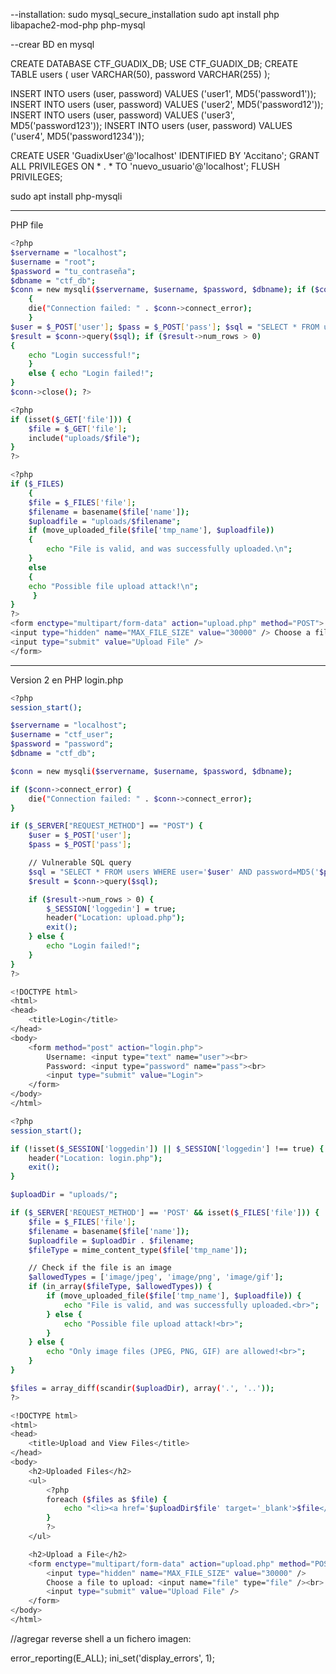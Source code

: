 

--installation:
sudo mysql_secure_installation
sudo apt install php libapache2-mod-php php-mysql



--crear BD en mysql


CREATE DATABASE CTF_GUADIX_DB; 
USE CTF_GUADIX_DB;
CREATE TABLE users ( user VARCHAR(50), password VARCHAR(255) ); 

INSERT INTO users (user, password) VALUES ('user1', MD5('password1'));
INSERT INTO users (user, password) VALUES ('user2', MD5('password12'));
INSERT INTO users (user, password) VALUES ('user3', MD5('password123'));
INSERT INTO users (user, password) VALUES ('user4', MD5('password1234'));



CREATE USER 'GuadixUser'@'localhost' IDENTIFIED BY 'Accitano';
GRANT ALL PRIVILEGES ON * . * TO 'nuevo_usuario'@'localhost';
FLUSH PRIVILEGES;

sudo apt install php-mysqli


------
PHP file
```sh fold:"php insecure file"
<?php 
$servername = "localhost"; 
$username = "root"; 
$password = "tu_contraseña"; 
$dbname = "ctf_db"; 
$conn = new mysqli($servername, $username, $password, $dbname); if ($conn->connect_error) 
	{ 
	die("Connection failed: " . $conn->connect_error);
	} 
$user = $_POST['user']; $pass = $_POST['pass']; $sql = "SELECT * FROM users WHERE user='$user' AND password=MD5('$pass')"; 
$result = $conn->query($sql); if ($result->num_rows > 0)
{ 
	echo "Login successful!"; 
	} 
	else { echo "Login failed!"; 
} 
$conn->close(); ?>
```

```sh fold:"php vulknerabilidad"
<?php
if (isset($_GET['file'])) {
    $file = $_GET['file'];
    include("uploads/$file");
}
?>
```



```sh fold:"php formulario LFI"
<?php 
if ($_FILES)
	{ 
	$file = $_FILES['file']; 
	$filename = basename($file['name']);
	$uploadfile = "uploads/$filename";
	if (move_uploaded_file($file['tmp_name'], $uploadfile)) 
	{ 
		echo "File is valid, and was successfully uploaded.\n";
	} 
	else 
	{ 
	echo "Possible file upload attack!\n";
	 } 
} 
?> 
<form enctype="multipart/form-data" action="upload.php" method="POST">
<input type="hidden" name="MAX_FILE_SIZE" value="30000" /> Choose a file to upload: <input name="file" type="file" />
<input type="submit" value="Upload File" />
</form>

```
-----------------------
Version 2 en PHP
login.php


```sh fold:"php login"
<?php
session_start();

$servername = "localhost";
$username = "ctf_user";
$password = "password";
$dbname = "ctf_db";

$conn = new mysqli($servername, $username, $password, $dbname);

if ($conn->connect_error) {
    die("Connection failed: " . $conn->connect_error);
}

if ($_SERVER["REQUEST_METHOD"] == "POST") {
    $user = $_POST['user'];
    $pass = $_POST['pass'];

    // Vulnerable SQL query
    $sql = "SELECT * FROM users WHERE user='$user' AND password=MD5('$pass')";
    $result = $conn->query($sql);

    if ($result->num_rows > 0) {
        $_SESSION['loggedin'] = true;
        header("Location: upload.php");
        exit();
    } else {
        echo "Login failed!";
    }
}
?>

<!DOCTYPE html>
<html>
<head>
    <title>Login</title>
</head>
<body>
    <form method="post" action="login.php">
        Username: <input type="text" name="user"><br>
        Password: <input type="password" name="pass"><br>
        <input type="submit" value="Login">
    </form>
</body>
</html>

```

```sh fold:"upload.php"
<?php
session_start();

if (!isset($_SESSION['loggedin']) || $_SESSION['loggedin'] !== true) {
    header("Location: login.php");
    exit();
}

$uploadDir = "uploads/";

if ($_SERVER['REQUEST_METHOD'] == 'POST' && isset($_FILES['file'])) {
    $file = $_FILES['file'];
    $filename = basename($file['name']);
    $uploadfile = $uploadDir . $filename;
    $fileType = mime_content_type($file['tmp_name']);

    // Check if the file is an image
    $allowedTypes = ['image/jpeg', 'image/png', 'image/gif'];
    if (in_array($fileType, $allowedTypes)) {
        if (move_uploaded_file($file['tmp_name'], $uploadfile)) {
            echo "File is valid, and was successfully uploaded.<br>";
        } else {
            echo "Possible file upload attack!<br>";
        }
    } else {
        echo "Only image files (JPEG, PNG, GIF) are allowed!<br>";
    }
}

$files = array_diff(scandir($uploadDir), array('.', '..'));
?>

<!DOCTYPE html>
<html>
<head>
    <title>Upload and View Files</title>
</head>
<body>
    <h2>Uploaded Files</h2>
    <ul>
        <?php
        foreach ($files as $file) {
            echo "<li><a href='$uploadDir$file' target='_blank'>$file</a></li>";
        }
        ?>
    </ul>

    <h2>Upload a File</h2>
    <form enctype="multipart/form-data" action="upload.php" method="POST">
        <input type="hidden" name="MAX_FILE_SIZE" value="30000" />
        Choose a file to upload: <input name="file" type="file" /><br>
        <input type="submit" value="Upload File" />
    </form>
</body>
</html>


```

//agregar reverse shell a un fichero imagen:

error_reporting(E_ALL);
ini_set('display_errors', 1);
